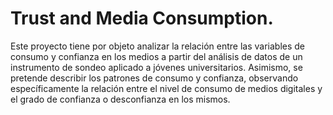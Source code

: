 # Trust and Media Consumption.

Este proyecto tiene por objeto analizar la relación entre las variables de consumo y confianza en los medios a partir del análisis de datos de un instrumento de sondeo aplicado a jóvenes universitarios. Asimismo, se pretende describir los patrones de consumo y confianza, observando específicamente la relación entre el nivel de consumo de medios digitales y el grado de confianza o desconfianza en los mismos.
